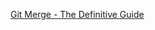 
[Git Merge - The Definitive Guide](https://www.freecodecamp.org/news/the-definitive-guide-to-git-merge)
